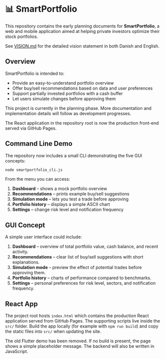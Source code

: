# 📊 SmartPortfolio

This repository contains the early planning documents for **SmartPortfolio**, a web and mobile application aimed at helping private investors optimize their stock portfolios.

See [VISION.md](VISION.md) for the detailed vision statement in both Danish and English.

## Overview

SmartPortfolio is intended to:

- Provide an easy-to-understand portfolio overview
- Offer buy/sell recommendations based on data and user preferences
- Support partially invested portfolios with a cash buffer
- Let users simulate changes before approving them

This project is currently in the planning phase. More documentation and implementation details will follow as development progresses.

The React application in the repository root is now the production front-end served via GitHub Pages.

## Command Line Demo

The repository now includes a small CLI demonstrating the five GUI concepts:

```bash
node smartportfolio_cli.js
```

From the menu you can access:

1. **Dashboard** – shows a mock portfolio overview
2. **Recommendations** – prints example buy/sell suggestions
3. **Simulation mode** – lets you test a trade before approving
4. **Portfolio history** – displays a simple ASCII chart
5. **Settings** – change risk level and notification frequency

## GUI Concept

A simple user interface could include:

1. **Dashboard** – overview of total portfolio value, cash balance, and recent activity.
2. **Recommendations** – clear list of buy/sell suggestions with short explanations.
3. **Simulation mode** – preview the effect of potential trades before approving them.
4. **Portfolio history** – charts of performance compared to benchmarks.
5. **Settings** – personal preferences for risk level, sectors, and notification frequency.


## React App

The project root hosts `index.html` which contains the production React application served from GitHub Pages. The supporting scripts live inside the `src/` folder. Build the app locally (for example with `npm run build`) and copy the static files into `src/` when updating the site.

The old Flutter demo has been removed. If no build is present, the page shows a simple placeholder message. The backend will also be written in JavaScript.

